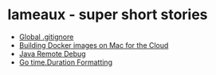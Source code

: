 # lameaux - super short stories 
- [Global .gitignore](01-global-gitignore.md)
- [Building Docker images on Mac for the Cloud](02-docker-arm64.md)
- [Java Remote Debug](03-java-remote-debug.md)
- [Go time.Duration Formatting](04-go-duration-formatting.md)
